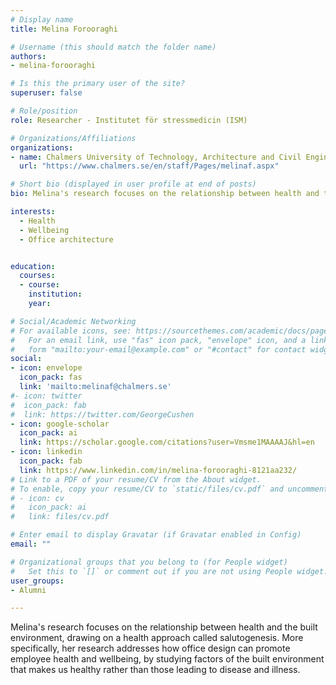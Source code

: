 ```yaml
---
# Display name
title: Melina Forooraghi

# Username (this should match the folder name)
authors:
- melina-forooraghi

# Is this the primary user of the site?
superuser: false

# Role/position
role: Researcher - Institutet för stressmedicin (ISM)

# Organizations/Affiliations
organizations:
- name: Chalmers University of Technology, Architecture and Civil Engineering, Building Technology, Sustainable Building
  url: "https://www.chalmers.se/en/staff/Pages/melinaf.aspx"

# Short bio (displayed in user profile at end of posts)
bio: Melina's research focuses on the relationship between health and the built environment, drawing on a health approach called salutogenesis. More specifically, her research addresses how office design can promote employee health and wellbeing, by studying factors of the built environment that makes us healthy rather than those leading to disease and illness.

interests:
  - Health
  - Wellbeing
  - Office architecture


education:
  courses:
  - course: 
    institution: 
    year: 

# Social/Academic Networking
# For available icons, see: https://sourcethemes.com/academic/docs/page-builder/#icons
#   For an email link, use "fas" icon pack, "envelope" icon, and a link in the
#   form "mailto:your-email@example.com" or "#contact" for contact widget.
social:
- icon: envelope
  icon_pack: fas
  link: 'mailto:melinaf@chalmers.se'
#- icon: twitter
#  icon_pack: fab
#  link: https://twitter.com/GeorgeCushen
- icon: google-scholar
  icon_pack: ai
  link: https://scholar.google.com/citations?user=Vmsme1MAAAAJ&hl=en
- icon: linkedin
  icon_pack: fab
  link: https://www.linkedin.com/in/melina-forooraghi-8121aa232/
# Link to a PDF of your resume/CV from the About widget.
# To enable, copy your resume/CV to `static/files/cv.pdf` and uncomment the lines below.
# - icon: cv
#   icon_pack: ai
#   link: files/cv.pdf

# Enter email to display Gravatar (if Gravatar enabled in Config)
email: ""

# Organizational groups that you belong to (for People widget)
#   Set this to `[]` or comment out if you are not using People widget.
user_groups:
- Alumni

---
```

Melina's research focuses on the relationship between health and the built environment, drawing on a health approach called salutogenesis. More specifically, her research addresses how office design can promote employee health and wellbeing, by studying factors of the built environment that makes us healthy rather than those leading to disease and illness.
